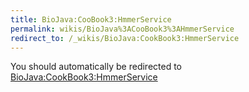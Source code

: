 ```yaml
---
title: BioJava:CooBook3:HmmerService
permalink: wikis/BioJava%3ACooBook3%3AHmmerService
redirect_to: /_wikis/BioJava:CookBook3:HmmerService
---
```


You should automatically be redirected to [BioJava:CookBook3:HmmerService](/_wikis/BioJava:CookBook3:HmmerService)
